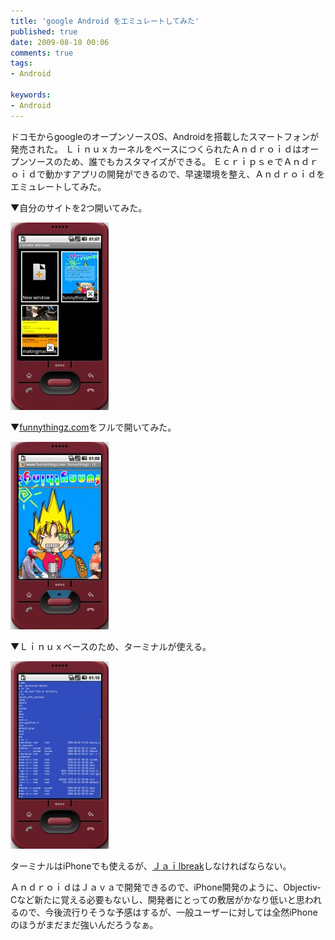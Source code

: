```yaml
---
title: 'google Android をエミュレートしてみた'
published: true
date: 2009-08-10 00:06
comments: true
tags:
- Android

keywords:
- Android
---
```

ドコモからgoogleのオープンソースOS、Androidを搭載したスマートフォンが発売された。
ＬｉｎｕｘカーネルをベースにつくられたＡｎｄｒｏｉｄはオープンソースのため、誰でもカスタマイズができる。
ＥｃｒｉｐｓｅでＡｎｄｒｏｉｄで動かすアプリの開発ができるので、早速環境を整え、Ａｎｄｒｏｉｄをエミュレートしてみた。

▼自分のサイトを2つ開いてみた。

<div><a href="/imgs/archives/2009/08/1.jpg"><img src="/imgs/archives/2009/08/1-157x300.jpg" alt="" title="1" width="157" height="300" class="alignnone size-medium wp-image-195" /></a></div>

▼[funnythingz.com](http://www.funnythingz.com/ "funnythingz.com")をフルで開いてみた。

<div><a href="/imgs/archives/2009/08/2.jpg"><img src="/imgs/archives/2009/08/2-157x300.jpg" alt="" title="2" width="157" height="300" class="alignnone size-medium wp-image-196" /></a></div>

▼Ｌｉｎｕｘベースのため、ターミナルが使える。

<div><a href="/imgs/archives/2009/08/3.jpg"><img src="/imgs/archives/2009/08/3-157x300.jpg" alt="" title="3" width="157" height="300" class="alignnone size-medium wp-image-197" /></a></div>

ターミナルはiPhoneでも使えるが、[Ｊａｉlbreak](http://ja.wikipedia.org/wiki/Jailbreak "Ｊａｉlbreak")しなければならない。

ＡｎｄｒｏｉｄはＪａｖａで開発できるので、iPhone開発のように、Objectiv-Cなど新たに覚える必要もないし、開発者にとっての敷居がかなり低いと思われるので、今後流行りそうな予感はするが、一般ユーザーに対しては全然iPhoneのほうがまだまだ強いんだろうなぁ。